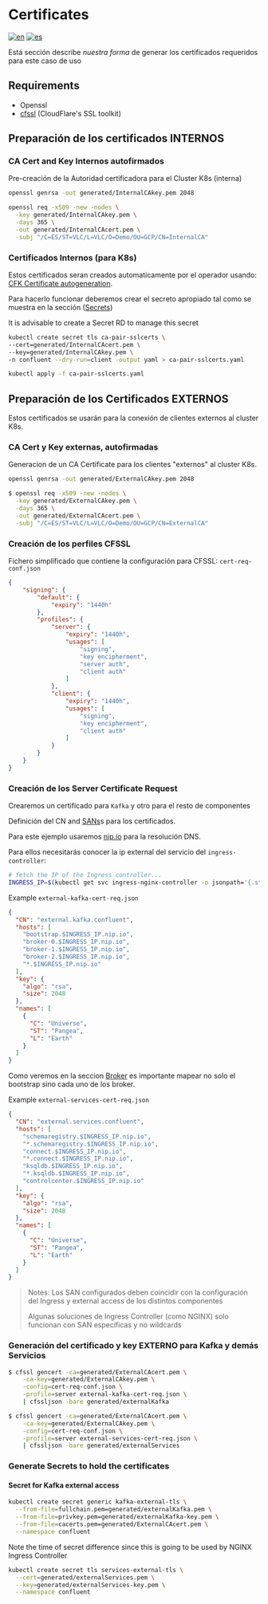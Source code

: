 # Certificates

[![en](https://img.shields.io/badge/lang-en-red.svg)](https://github.com/ogomezso/cfk-runbooks/blob/main/usecases/IntAutoTLS-ExtTLS-RBAC-Ingress/0.certs/README.md)
[![es](https://img.shields.io/badge/lang-es-yellow.svg)](https://github.com/ogomezso/cfk-runbooks/blob/main/ussescases/IntAutoTLS-ExtTLS-RBAC-Ingress/0.certs/README.es.md)

Está sección describe _nuestra forma_ de generar los certificados requeridos para este caso de uso  

## Requirements

- Openssl
- [cfssl](https://cfssl.org/) (CloudFlare's SSL toolkit)

## Preparación de los certificados INTERNOS

### CA Cert and Key Internos autofirmados

Pre-creación de la Autoridad certificadora para el Cluster K8s (interna)

```bash
openssl genrsa -out generated/InternalCAkey.pem 2048
```

```bash
openssl req -x509 -new -nodes \
  -key generated/InternalCAkey.pem \
  -days 365 \
  -out generated/InternalCAcert.pem \
  -subj "/C=ES/ST=VLC/L=VLC/O=Demo/OU=GCP/CN=InternalCA"
```

### Certificados Internos (para K8s)

Estos certificados seran creados automaticamente por el operador usando:  [CFK Certificate autogeneration](https://docs.confluent.io/operator/current/co-network-encryption.html#auto-generated-tls-certificates). 

Para hacerlo funcionar deberemos crear el secreto apropiado tal como se muestra en la sección ([Secrets](https://github.com/ogomezso/cfk-runbooks/blob/main/usecases/IntAutoTLS-ExtTLS-RBAC-Ingress/secrets/README.es.md))

It is advisable to create a Secret RD to manage this secret

```bash
kubectl create secret tls ca-pair-sslcerts \
--cert=generated/InternalCAcert.pem \
--key=generated/InternalCAkey.pem \
-n confluent --dry-run=client -output yaml > ca-pair-sslcerts.yaml

kubectl apply -f ca-pair-sslcerts.yaml
```

## Preparación de los Certificados EXTERNOS

Estos certificados se usarán para la conexión de clientes externos al cluster K8s.

### CA Cert y Key externas, autofirmadas

Generacion de un CA Certificate para los clientes "externos" al cluster K8s.

```bash
openssl genrsa -out generated/ExternalCAkey.pem 2048
```

```bash
$ openssl req -x509 -new -nodes \
  -key generated/ExternalCAkey.pem \
  -days 365 \
  -out generated/ExternalCAcert.pem \
  -subj "/C=ES/ST=VLC/L=VLC/O=Demo/OU=GCP/CN=ExternalCA"
```

### Creación de los perfiles CFSSL

Fichero simplificado que contiene la configuración para CFSSL: `cert-req-conf.json`

```json
{
    "signing": {
        "default": {
            "expiry": "1440h"
        },
        "profiles": {
            "server": {
                "expiry": "1440h",
                "usages": [
                    "signing",
                    "key encipherment",
                    "server auth",
                    "client auth"
                ]
            },
            "client": {
                "expiry": "1440h",
                "usages": [
                    "signing",
                    "key encipherment",
                    "client auth"
                ]
            }
        }
    }
}
```

### Creación de los Server Certificate Request

Crearemos un certificado para `Kafka` y otro para el resto de componentes

Definición del CN and [SANs](https://docs.confluent.io/operator/current/co-network-encryption.html#define-san)s para los certificados.

Para este ejemplo usaremos [nip.io](https://nip.io/) para la resolución DNS.

Para ellos necesitarás conocer la ip external del servicio del `ingress-controller`:

```bash
# fetch the IP of the Ingress controller...
INGRESS_IP=$(kubectl get svc ingress-nginx-controller -o jsonpath='{.status.loadBalancer.ingress[*].ip}')
```

Example `external-kafka-cert-req.json`

```json
{
  "CN": "external.kafka.confluent",
  "hosts": [
    "bootstrap.$INGRESS_IP.nip.io",
    "broker-0.$INGRESS_IP.nip.io",
    "broker-1.$INGRESS_IP.nip.io",
    "broker-2.$INGRESS_IP.nip.io",
    "*.$INGRESS_IP.nip.io"
  ],
  "key": {
    "algo": "rsa",
    "size": 2048
  },
  "names": [
    {
      "C": "Universe",
      "ST": "Pangea",
      "L": "Earth"
    }
  ]
}
```

Como veremos en la seccion [Broker]() es importante mapear no solo el bootstrap sino cada uno de los broker.

Example `external-services-cert-req.json`

```json
{
  "CN": "external.services.confluent",
  "hosts": [
    "schemaregistry.$INGRESS_IP.nip.io",
    "*.schemaregistry.$INGRESS_IP.nip.io",
    "connect.$INGRESS_IP.nip.io",
    "*.connect.$INGRESS_IP.nip.io",
    "ksqldb.$INGRESS_IP.nip.io",
    "*.ksqldb.$INGRESS_IP.nip.io",
    "controlcenter.$INGRESS_IP.nip.io"
  ],
  "key": {
    "algo": "rsa",
    "size": 2048
  },
  "names": [
    {
      "C": "Universe",
      "ST": "Pangea",
      "L": "Earth"
    }
  ]
}
```

>Notes:
>Los SAN configurados deben coincidir con la configuración del Ingress y external access de los distintos componentes
>
>Algunas soluciones de Ingress Controller (como NGINX) solo funcionan con SAN específicas y no wildcards


### Generación del certificado y key EXTERNO para Kafka y demás Servicios

```bash
$ cfssl gencert -ca=generated/ExternalCAcert.pem \
    -ca-key=generated/ExternalCAkey.pem \
    -config=cert-req-conf.json \
    -profile=server external-kafka-cert-req.json \
    | cfssljson -bare generated/externalKafka

$ cfssl gencert -ca=generated/ExternalCAcert.pem \
    -ca-key=generated/ExternalCAkey.pem \
    -config=cert-req-conf.json \
    -profile=server external-services-cert-req.json \
    | cfssljson -bare generated/externalServices
```

### Generate Secrets to hold the certificates

#### Secret for Kafka external access

```bash
kubectl create secret generic kafka-external-tls \
  --from-file=fullchain.pem=generated/externalKafka.pem \
  --from-file=privkey.pem=generated/externalKafka-key.pem \
  --from-file=cacerts.pem=generated/ExternalCAcert.pem \
  --namespace confluent
```

Note the time of secret difference since this is going to be used by NGINX Ingress Controller

```bash
kubectl create secret tls services-external-tls \
  --cert=generated/externalServices.pem \
  --key=generated/externalServices-key.pem \
  --namespace confluent
```
